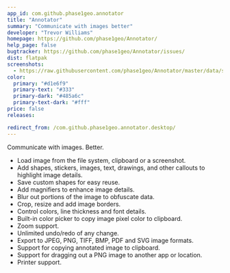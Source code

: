```yaml
---
app_id: com.github.phase1geo.annotator
title: "Annotator"
summary: "Communicate with images better"
developer: "Trevor Williams"
homepage: https://github.com/phase1geo/Annotator/
help_page: false
bugtracker: https://github.com/phase1geo/Annotator/issues/
dist: flatpak
screenshots:
  - https://raw.githubusercontent.com/phase1geo/Annotator/master/data/screenshots/screenshot-welcome.png
color:
  primary: "#d1e6f9"
  primary-text: "#333"
  primary-dark: "#485a6c"
  primary-text-dark: "#fff"
price: false
releases:

redirect_from: /com.github.phase1geo.annotator.desktop/
---
```


<p>Communicate with images. Better.</p>
<ul>
<li>Load image from the file system, clipboard or a screenshot.</li>
<li>Add shapes, stickers, images, text, drawings, and other callouts to highlight image details.</li>
<li>Save custom shapes for easy reuse.</li>
<li>Add magnifiers to enhance image details.</li>
<li>Blur out portions of the image to obfuscate data.</li>
<li>Crop, resize and add image borders.</li>
<li>Control colors, line thickness and font details.</li>
<li>Built-in color picker to copy image pixel color to clipboard.</li>
<li>Zoom support.</li>
<li>Unlimited undo/redo of any change.</li>
<li>Export to JPEG, PNG, TIFF, BMP, PDF and SVG image formats.</li>
<li>Support for copying annotated image to clipboard.</li>
<li>Support for dragging out a PNG image to another app or location.</li>
<li>Printer support.</li>
</ul>